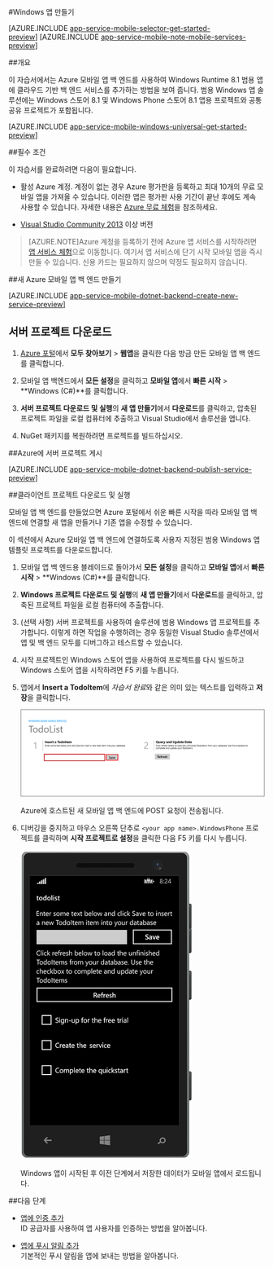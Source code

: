 <properties
	pageTitle="Azure 모바일 앱에서 Windows 런타임 8.1 범용 앱 만들기"
	description="이 자습서에 따라 Azure 모바일 앱 백 엔드를 사용하여 C#, VB 또는 JavaScript로 Windows 스토어 개발을 시작할 수 있습니다."
	services="app-service\mobile"
	documentationCenter="windows"
	authors="ggailey777"
	manager="dwrede"
	editor=""/>

<tags
	ms.service="app-service-mobile"
	ms.workload="mobile"
	ms.tgt_pltfrm="mobile-windows"
	ms.devlang="dotnet"
	ms.topic="hero-article"
	ms.date="08/14/2015"
	ms.author="glenga"/>

#Windows 앱 만들기

[AZURE.INCLUDE [app-service-mobile-selector-get-started-preview](../../includes/app-service-mobile-selector-get-started-preview.md)]&nbsp;[AZURE.INCLUDE [app-service-mobile-note-mobile-services-preview](../../includes/app-service-mobile-note-mobile-services-preview.md)]

##개요

이 자습서에서는 Azure 모바일 앱 백 엔드를 사용하여 Windows Runtime 8.1 범용 앱에 클라우드 기반 백 엔드 서비스를 추가하는 방법을 보여 줍니다. 범용 Windows 앱 솔루션에는 Windows 스토어 8.1 및 Windows Phone 스토어 8.1 앱용 프로젝트와 공통 공유 프로젝트가 포함됩니다.

[AZURE.INCLUDE [app-service-mobile-windows-universal-get-started-preview](../../includes/app-service-mobile-windows-universal-get-started-preview.md)]

##필수 조건

이 자습서를 완료하려면 다음이 필요합니다.

* 활성 Azure 계정. 계정이 없는 경우 Azure 평가판을 등록하고 최대 10개의 무료 모바일 앱을 가져올 수 있습니다. 이러한 앱은 평가판 사용 기간이 끝난 후에도 계속 사용할 수 있습니다. 자세한 내용은 [Azure 무료 체험](http://azure.microsoft.com/pricing/free-trial/)을 참조하세요.

* [Visual Studio Community 2013] 이상 버전

>[AZURE.NOTE]Azure 계정을 등록하기 전에 Azure 앱 서비스를 시작하려면 [앱 서비스 체험](http://go.microsoft.com/fwlink/?LinkId=523751&appServiceName=mobile)으로 이동합니다. 여기서 앱 서비스에 단기 시작 모바일 앱을 즉시 만들 수 있습니다. 신용 카드는 필요하지 않으며 약정도 필요하지 않습니다.

##새 Azure 모바일 앱 백 엔드 만들기

[AZURE.INCLUDE [app-service-mobile-dotnet-backend-create-new-service-preview](../../includes/app-service-mobile-dotnet-backend-create-new-service-preview.md)]

## 서버 프로젝트 다운로드

1. [Azure 포털]에서 **모두 찾아보기** > **웹앱**을 클릭한 다음 방금 만든 모바일 앱 백 엔드를 클릭합니다. 

2. 모바일 앱 백엔드에서 **모든 설정**을 클릭하고 **모바일 앱**에서 **빠른 시작** > **Windows (C#)**를 클릭합니다.

3. **서버 프로젝트 다운로드 및 실행**의 **새 앱 만들기**에서 **다운로드**를 클릭하고, 압축된 프로젝트 파일을 로컬 컴퓨터에 추출하고 Visual Studio에서 솔루션을 엽니다.

4. NuGet 패키지를 복원하려면 프로젝트를 빌드하십시오.

##Azure에 서버 프로젝트 게시

[AZURE.INCLUDE [app-service-mobile-dotnet-backend-publish-service-preview](../../includes/app-service-mobile-dotnet-backend-publish-service-preview.md)]

##클라이언트 프로젝트 다운로드 및 실행

모바일 앱 백 엔드를 만들었으면 Azure 포털에서 쉬운 빠른 시작을 따라 모바일 앱 백 엔드에 연결할 새 앱을 만들거나 기존 앱을 수정할 수 있습니다.

이 섹션에서 Azure 모바일 앱 백 엔드에 연결하도록 사용자 지정된 범용 Windows 앱 템플릿 프로젝트를 다운로드합니다.

1. 모바일 앱 백 엔드용 블레이드로 돌아가서 **모든 설정**을 클릭하고 **모바일 앱**에서 **빠른 시작** > **Windows (C#)**를 클릭합니다. 

2.  **Windows 프로젝트 다운로드 및 실행**의 **새 앱 만들기**에서 **다운로드**를 클릭하고, 압축된 프로젝트 파일을 로컬 컴퓨터에 추출합니다.
  
3. (선택 사항) 서버 프로젝트를 사용하여 솔루션에 범용 Windows 앱 프로젝트를 추가합니다. 이렇게 하면 작업을 수행하려는 경우 동일한 Visual Studio 솔루션에서 앱 및 백 엔드 모두를 디버그하고 테스트할 수 있습니다.

4. 시작 프로젝트인 Windows 스토어 앱을 사용하여 프로젝트를 다시 빌드하고 Windows 스토어 앱을 시작하려면 F5 키를 누릅니다.

5. 앱에서 **Insert a TodoItem**에 *자습서 완료*와 같은 의미 있는 텍스트를 입력하고 **저장**을 클릭합니다.

	![](./media/app-service-mobile-dotnet-backend-windows-store-dotnet-get-started-preview/mobile-quickstart-startup.png)

	Azure에 호스트된 새 모바일 앱 백 엔드에 POST 요청이 전송됩니다.

6. 디버깅을 중지하고 마우스 오른쪽 단추로 `<your app name>.WindowsPhone` 프로젝트를 클릭하며 **시작 프로젝트로 설정**을 클릭한 다음 F5 키를 다시 누릅니다.

	![](./media/app-service-mobile-dotnet-backend-windows-store-dotnet-get-started-preview/mobile-quickstart-completed-wp8.png)

	Windows 앱이 시작된 후 이전 단계에서 저장한 데이터가 모바일 앱에서 로드됩니다.

##다음 단계

* [앱에 인증 추가](app-service-mobile-dotnet-backend-windows-store-dotnet-get-started-users-preview.md) <br/>ID 공급자를 사용하여 앱 사용자를 인증하는 방법을 알아봅니다.

* [앱에 푸시 알림 추가](app-service-mobile-dotnet-backend-windows-store-dotnet-get-started-push-preview.md) <br/>기본적인 푸시 알림을 앱에 보내는 방법을 알아봅니다.

<!-- Anchors. -->
<!-- Images. -->
<!-- URLs. -->
[Get started with authentication]: app-service-mobile-dotnet-backend-windows-store-dotnet-get-started-users-preview.md
[Mobile App SDK]: http://go.microsoft.com/fwlink/?LinkId=257545
[Azure 포털]: https://portal.azure.com/

[Visual Studio Community 2013]: https://go.microsoft.com/fwLink/p/?LinkID=534203
 

<!---HONumber=August15_HO8-->
